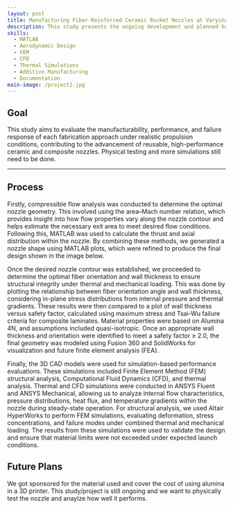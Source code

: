 ```yaml
---
layout: post
title: Manufacturing Fiber-Reinforced Ceramic Rocket Nozzles at Varying Hoop Angles
description: This study presents the ongoing development and planned hot-fire validation of composite and ceramic rocket nozzles manufactured using two distinct methods: additive manufacturing and powder-based sintering. The designs utilize fiber-reinforced materials to endure extreme thermal and mechanical loads. Structural integrity and thermal resistance have been assessed through finite element (FEM) and computational fluid dynamics (CFD) simulations, while internal nozzle flow was analytically modeled using MATLAB and ANSYS.
skills:
  - MATLAB
  - Aerodynamic Design
  - FEM
  - CFD
  - Thermal Simulations
  - Additive Manufacturing
  - Documentation
main-image: /project2.jpg
---
```


## Goal
This study aims to evaluate the manufacturability, performance, and failure response of each fabrication approach under realistic propulsion conditions, contributing to the advancement of reusable, high-performance ceramic and composite nozzles. Physical testing and more simulations still need to be done. 

---
## Process
Firstly, compressible flow analysis was conducted to determine the optimal nozzle geometry. This involved using the area–Mach number relation, which provides insight into how flow properties vary along the nozzle contour and helps estimate the necessary exit area to meet desired flow conditions. Following this, MATLAB was used to calculate the thrust and axial distribution within the nozzle. By combining these methods, we generated a nozzle shape using MATLAB plots, which were refined to produce the final design shown in the image below.

Once the desired nozzle contour was established, we proceeded to determine the optimal fiber orientation and wall thickness to ensure structural integrity under thermal and mechanical loading. This was done by plotting the relationship between fiber orientation angle and wall thickness, considering in-plane stress distributions from internal pressure and thermal gradients. These results were then compared to a plot of wall thickness versus safety factor, calculated using maximum stress and Tsai-Wu failure criteria for composite laminates. Material properties were based on Alumina 4N, and assumptions included quasi-isotropic. Once an appropriate wall thickness and orientation were identified to meet a safety factor ≥ 2.0, the final geometry was modeled using Fusion 360 and SolidWorks for visualization and future finite element analysis (FEA).

Finally, the 3D CAD models were used for simulation-based performance evaluations. These simulations included Finite Element Method (FEM) structural analysis, Computational Fluid Dynamics (CFD), and thermal analysis. Thermal and CFD simulations were conducted in ANSYS Fluent and ANSYS Mechanical, allowing us to analyze internal flow characteristics, pressure distributions, heat flux, and temperature gradients within the nozzle during steady-state operation. For structural analysis, we used Altair HyperWorks to perform FEM simulations, evaluating deformation, stress concentrations, and failure modes under combined thermal and mechanical loading. The results from these simulations were used to validate the design and ensure that material limits were not exceeded under expected launch conditions.

## Future Plans 
We got sponsored for the material used and cover the cost of using alumina in a 3D printer. This study/project is still ongoing and we want to physically test the nozzle and anaylze how well it performs. 
